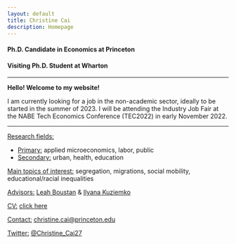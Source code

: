 ```yaml
---
layout: default
title: Christine Cai
description: Homepage
---
```


#### Ph.D. Candidate in Economics at Princeton
#### Visiting Ph.D. Student at Wharton

<hr />

<strong>Hello! Welcome to my website!</strong>

I am currently looking for a job in the non-academic sector, ideally to be started in the summer of 2023. I will be attending the Industry Job Fair at the NABE Tech Economics Conference (TEC2022) in early November 2022.

<hr />


<u>Research fields:</u>
* <u>Primary:</u> applied microeconomics, labor, public
* <u>Secondary:</u> urban, health, education
			
<u>Main topics of interest:</u> segregation, migrations, social mobility, educational/racial inequalities

<u>Advisors:</u> <a href="https://scholar.princeton.edu/lboustan/home">Leah Boustan</a> & <a href="https://scholar.princeton.edu/kuziemko/home">Ilyana Kuziemko</a>
	
<u>CV:</u> <a href="/assets/pdf/Christine_Cai_CV.pdf">click here</a>

<u>Contact:</u> <a href="mailto:christine.cai@princeton.edu">christine.cai@princeton.edu</a>

<u>Twitter:</u> <a href="https://twitter.com/Christine_Cai27">@Christine_Cai27</a>
